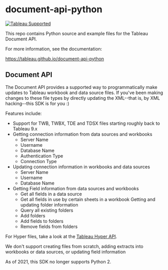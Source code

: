 # document-api-python
[![Tableau Supported](https://img.shields.io/badge/Support%20Level-Tableau%20Supported-53bd92.svg)](https://www.tableau.com/support-levels-it-and-developer-tools)

This repo contains Python source and example files for the Tableau Document API. 

For more information, see the documentation:

<https://tableau.github.io/document-api-python>

Document API
---------------
The Document API provides a supported way to programmatically make updates to Tableau workbook and data source files. If you've been making changes to these file types by directly updating the XML--that is, by XML hacking--this SDK is for you :)

Features include:
- Support for TWB, TWBX, TDE and TDSX files starting roughly back to Tableau 9.x
- Getting connection information from data sources and workbooks
  - Server Name
  - Username
  - Database Name
  - Authentication Type
  - Connection Type
- Updating connection information in workbooks and data sources
  - Server Name
  - Username
  - Database Name
- Getting Field information from data sources and workbooks
  - Get all fields in a data source
  - Get all fields in use by certain sheets in a workbook
Getting and updating folder information
  - Query all existing folders
  - Add folders
  - Add fields to folders
  - Remove fields from folders
  
For Hyper files, take a look at the [Tableau Hyper API](https://help.tableau.com/current/api/hyper_api/en-us/index.html).

We don't support creating files from scratch, adding extracts into workbooks or data sources, or updating field information

As of 2021, this SDK no longer supports Python 2.
